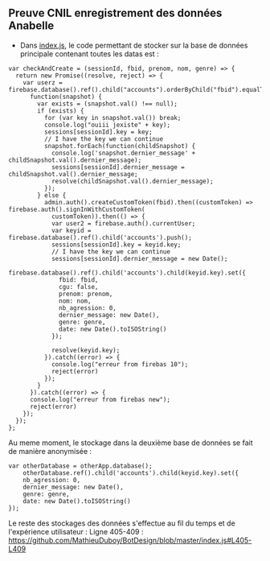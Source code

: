 ## Preuve CNIL enregistrement des données Anabelle

- Dans [index.js](https://github.com/MathieuDuboy/BotDesign/blob/master/index.js), le code permettant de stocker sur la base de données principale contenant toutes les datas est : 
`````
var checkAndCreate = (sessionId, fbid, prenom, nom, genre) => {
  return new Promise((resolve, reject) => {
    var userz = firebase.database().ref().child("accounts").orderByChild("fbid").equalTo(fbid).once("value").then(
      function(snapshot) {
        var exists = (snapshot.val() !== null);
        if (exists) {
          for (var key in snapshot.val()) break;
          console.log("ouiii jexiste" + key);
          sessions[sessionId].key = key;
          // I have the key we can continue
          snapshot.forEach(function(childSnapshot) {
            console.log('snapshot.dernier_message' + childSnapshot.val().dernier_message);
            sessions[sessionId].dernier_message = childSnapshot.val().dernier_message;
            resolve(childSnapshot.val().dernier_message);
          });
        } else {
          admin.auth().createCustomToken(fbid).then((customToken) => firebase.auth().signInWithCustomToken(
            customToken)).then(() => {
            var user2 = firebase.auth().currentUser;
            var keyid = firebase.database().ref().child('accounts').push();
            sessions[sessionId].key = keyid.key;
            // I have the key we can continue
            sessions[sessionId].dernier_message = new Date();
            firebase.database().ref().child('accounts').child(keyid.key).set({
              fbid: fbid,
              cgu: false,
              prenom: prenom,
              nom: nom,
              nb_agression: 0,
              dernier_message: new Date(),
              genre: genre,
              date: new Date().toISOString()
            });
            
            resolve(keyid.key);
          }).catch((error) => {
            console.log("erreur from firebas 10");
            reject(error)
          });
        }
      }).catch((error) => {
      console.log("erreur from firebas new");
      reject(error)
    });
  });
};
`````
Au meme moment, le stockage dans la deuxième base de données se fait de manière anonymisée : 
`````
var otherDatabase = otherApp.database();
	otherDatabase.ref().child('accounts').child(keyid.key).set({
	nb_agression: 0,
	dernier_message: new Date(),
	genre: genre,
	date: new Date().toISOString()
});
`````
Le reste des stockages des données s'effectue au fil du temps et de l'expérience utilisateur : 
Ligne 405-409 : https://github.com/MathieuDuboy/BotDesign/blob/master/index.js#L405-L409